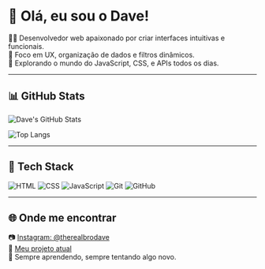 # 👋 Olá, eu sou o Dave!

🧑‍💻 Desenvolvedor web apaixonado por criar interfaces intuitivas e funcionais.  
🎯 Foco em UX, organização de dados e filtros dinâmicos.  
🚀 Explorando o mundo do JavaScript, CSS, e APIs todos os dias.

---

## 📊 GitHub Stats

![Dave's GitHub Stats](https://github-readme-stats.vercel.app/api?username=Dave-coding-again&show_icons=true&theme=tokyonight)

![Top Langs](https://github-readme-stats.vercel.app/api/top-langs/?username=Dave-coding-again&layout=compact&theme=dracula)

---

## 🧰 Tech Stack

![HTML](https://img.shields.io/badge/HTML-e34c26?style=for-the-badge&logo=html5&logoColor=white)
![CSS](https://img.shields.io/badge/CSS-264de4?style=for-the-badge&logo=css3&logoColor=white)
![JavaScript](https://img.shields.io/badge/JavaScript-f0db4f?style=for-the-badge&logo=javascript&logoColor=black)
![Git](https://img.shields.io/badge/Git-F05032?style=for-the-badge&logo=git&logoColor=white)
![GitHub](https://img.shields.io/badge/GitHub-181717?style=for-the-badge&logo=github&logoColor=white)

---

## 🌐 Onde me encontrar

📷 [Instagram: @therealbrodave](https://instagram.com/therealbrodave)  
📁 [Meu projeto atual](https://dave-coding-again.github.io/meu-projeto2/)  
🧠 Sempre aprendendo, sempre tentando algo novo.
